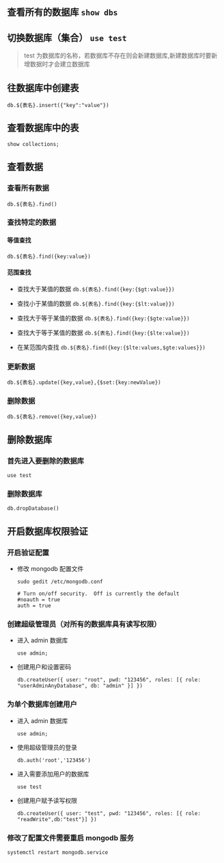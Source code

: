 ## 查看所有的数据库 `show dbs`

## 切换数据库（集合） `use test`

> test 为数据库的名称，若数据库不存在则会新建数据库,新建数据库时要新增数据时才会建立数据库

## 往数据库中创建表

`db.${表名}.insert({"key":"value"})`

## 查看数据库中的表

`show collections;`

## 查看数据

### 查看所有数据

`db.${表名}.find()`

### 查找特定的数据

#### 等值查找

`db.${表名}.find({key:value})`

#### 范围查找

- 查找大于某值的数据
  `db.${表名}.find({key:{$gt:value}})`

- 查找小于某值的数据
  `db.${表名}.find({key:{$lt:value}})`

- 查找大于等于某值的数据
  `db.${表名}.find({key:{$gte:value}})`

- 查找大于等于某值的数据
  `db.${表名}.find({key:{$lte:value}})`
- 在某范围内查找
  `db.${表名}.find({key:{$lte:values,$gte:values}})`

### 更新数据

`db.${表名}.update({key,value},{$set:{key:newValue})`

### 删除数据

`db.${表名}.remove({key,value})`

## 删除数据库

### 首先进入要删除的数据库

`use test`

### 删除数据库

`db.dropDatabase()`

## 开启数据库权限验证

### 开启验证配置

- 修改 mongodb 配置文件

  `sudo gedit /etc/mongodb.conf`

  ```
  # Turn on/off security.  Off is currently the default
  #noauth = true
  auth = true
  ```

### 创建超级管理员（对所有的数据库具有读写权限）

- 进入 admin 数据库

  `use admin;`

- 创建用户和设置密码

  ```
  db.createUser({ user: "root", pwd: "123456", roles: [{ role: "userAdminAnyDatabase", db: "admin" }] })
  ```

### 为单个数据库创建用户

- 进入 admin 数据库

  `use admin;`

- 使用超级管理员的登录

  `db.auth('root','123456')`

- 进入需要添加用户的数据库

  `use test`

- 创建用户赋予读写权限

  ```
  db.createUser({ user: "test", pwd: "123456", roles: [{ role: "readWrite",db:"test"}] })
  ```

### 修改了配置文件需要重启 mongodb 服务

`systemctl restart mongodb.service`
